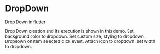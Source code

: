 # DropDown 
Drop Down in flutter

Drop Down creation and its execution is shown in this demo.
Set background color to dropdown.
Set custom size, styling to dropdown.
Dropdown on item selected click event.
Attach icon to dropdown.
set width to dropdown.
